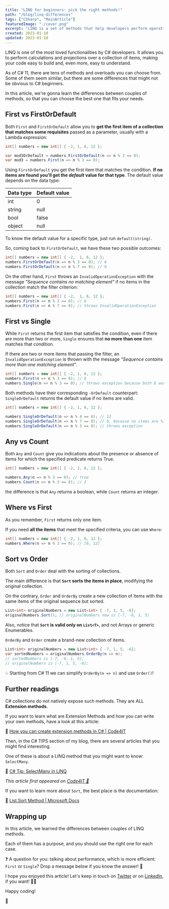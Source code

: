 ```yaml
---
title: "LINQ for beginners: pick the right methods!"
path: "/blog/linq-differences"
tags: ["CSharp", "MainArticle"]
featuredImage: "./cover.png"
excerpt: "LINQ is a set of methods that help developers perform operations on sets of items. There are tons of methods - do you know which is the one for you?"
created: 2023-01-10
updated: 2023-01-10
---
```


LINQ is one of the most loved functionalities by C# developers. It allows you to perform calculations and projections over a collection of items, making your code easy to build and, even more, easy to understand.

As of C# 11, there are tens of methods and overloads you can choose from. Some of them seem similar, but there are some differences that might not be obvious to C# beginners.

In this article, we're gonna learn the differences between couples of methods, so that you can choose the best one that fits your needs.

## First vs FirstOrDefault

Both `First` and `FirstOrDefault` allow you to **get the first item of a collection that matches some requisites** passed as a parameter, usually with a Lambda expression:

```cs
int[] numbers = new int[] { -2, 1, 6, 12 };

var mod3OrDefault = numbers.FirstOrDefault(n => n % 3 == 0);
var mod3 = numbers.First(n => n % 3 == 0);
```

Using `FirstOrDefault` you get the first item that matches the condition. **If no items are found you'll get the _default_ value for that type**. The default value depends on the data type:

| Data type | Default value |
| --------- | ------------- |
| int       | 0             |
| string    | null          |
| bool      | false         |
| object    | null          |

To know the default value for a specific type, just run `default(string)`.

So, coming back to `FirstOrDefault`, we have these two possible outcomes:

```cs
int[] numbers = new int[] { -2,  1, 6, 12 };
numbers.FirstOrDefault(n => n % 3 == 0); // 6
numbers.FirstOrDefault(n => n % 7 == 0); // 0
```

On the other hand, `First` throws an `InvalidOperationException` with the message _"Sequence contains no matching element"_ if no items in the collection match the filter criterion:

```cs
int[] numbers = new int[] { -2,  1, 6, 12 };
numbers.First(n => n % 3 == 0); // 6
numbers.First(n => n % 7 == 0); // throws InvalidOperationException
```

## First vs Single

While `First` returns the first item that satisfies the condition, even if there are more than two or more, `Single` ensures that **no more than one** item matches that condition.

If there are two or more items that passing the filter, an `InvalidOperationException` is thrown with the message _"Sequence contains more than one matching element"_.

```cs
int[] numbers = new int[] { -2, 1, 6, 12 };
numbers.First(n => n % 3 == 0); // 6
numbers.Single(n => n % 3 == 0); // throws exception because both 6 and 12 are accepted values
```

Both methods have their corresponding `-OrDefault` counterpart: `SingleOrDefault` returns the default value if no items are valid.

```cs
int[] numbers = new int[] { -2, 1, 6, 12 };

numbers.SingleOrDefault(n => n % 4 == 0); // 12
numbers.SingleOrDefault(n => n % 7 == 0); // 0, because no items are %7
numbers.SingleOrDefault(n => n % 3 == 0); // throws exception
```

## Any vs Count

Both `Any` and `Count` give you indications about the presence or absence of items for which the specified predicate returns True.

```cs
int[] numbers = new int[] { -2, 1, 6, 12 };

numbers.Any(n => n % 3 == 0); // true
numbers.Count(n => n % 3 == 0); // 2
```

the difference is that `Any` returns a boolean, while `Count` returns an integer.

## Where vs First

As you remember, `First` returns only one item.

If you need **all the items** that meet the specified criteria, you can use `Where`:

```cs
int[] numbers = new int[] { -2, 1, 6, 12 };
numbers.Where(n => n % 3 == 0); // [6, 12]
```

## Sort vs Order

Both `Sort` and `Order` deal with the sorting of collections.

The main difference is that **`Sort` sorts the items in place**, modifying the original collection.

On the contrary, `Order` and `OrderBy` create a new collection of items with the same items of the original sequence but sorted.

```cs
List<int> originalNumbers = new List<int> { -7, 1, 5, -6};
originalNumbers.Sort(); // originalNumbers now is [-7, -6, 1, 5]
```

Also, notice that **`Sort` is valid only on `List<T>`**, and not Arrays or generic Enumerables.

`OrderBy` and `Order` create a brand-new collection of items.

```cs
List<int> originalNumbers = new List<int> { -7, 1, 5, -6};
var sortedNumbers = originalNumbers.OrderBy(n => n);
// sortedNumbers is [-7, -6, 1, 5];
// originalNumbers is [-7, 1, 5, -6];
```

💡 Starting from C# 11 we can simplify `OrderBy(n => n)` and use `Order()`!

## Further readings

C# collections do not natively expose such methods. They are ALL **Extension methods**.

If you want to learn what are Extension Methods and how you can write your own methods, have a look at this article:

🔗 [How you can create extension methods in C# | Code4IT](https://www.code4it.dev/blog/csharp-extension-methods)

Then, in the C# TIPS section of my blog, there are several articles that you might find interesting.

One of these is about a LINQ method that you might want to know: `SelectMany`.

🔗 [C# Tip: SelectMany in LINQ](https://www.code4it.dev/csharptips/linq-selectmany)

_This article first appeared on [Code4IT 🐧](https://www.code4it.dev/)_

If you want to learn more about `Sort`, the best place is the documentation:

🔗 [List.Sort Method | Microsoft Docs](https://learn.microsoft.com/en-us/dotnet/api/system.collections.generic.list-1.sort?view=net-7.0)

## Wrapping up

In this article, we learned the differences between couples of LINQ methods.

Each of them has a purpose, and you should use the right one for each case.

❓ A question for you: talking about performance, which is more efficient: `First` or `Single`? Drop a message below if you know the answer! 📩

I hope you enjoyed this article! Let's keep in touch on [Twitter](https://twitter.com/BelloneDavide) or on [LinkedIn](https://www.linkedin.com/in/BelloneDavide/), if you want! 🤜🤛

Happy coding!

🐧
